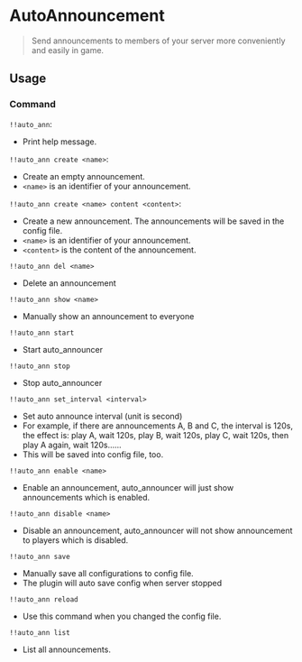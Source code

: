 # AutoAnnouncement

> Send announcements to members of your server more conveniently and easily in game.

## Usage

### Command

`!!auto_ann`:

- Print help message.

`!!auto_ann create <name>`:

- Create an empty announcement.
- `<name>` is an identifier of your announcement.

`!!auto_ann create <name> content <content>`:

- Create a new announcement. The announcements will be saved in the config file.
- `<name>` is an identifier of your announcement.
- `<content>` is the content of the announcement.

`!!auto_ann del <name>`

- Delete an announcement

`!!auto_ann show <name>`

- Manually show an announcement to everyone

`!!auto_ann start`

- Start auto_announcer

`!!auto_ann stop`

- Stop auto_announcer

`!!auto_ann set_interval <interval>`

- Set auto announce interval (unit is second)
- For example, if there are announcements A, B and C, the interval is 120s, the effect is: play A, wait 120s, play B,
  wait 120s, play C, wait 120s, then play A again, wait 120s......
- This will be saved into config file, too.

`!!auto_ann enable <name>`

- Enable an announcement, auto_announcer will just show announcements which is enabled.

`!!auto_ann disable <name>`

- Disable an announcement, auto_announcer will not show announcement to players which is disabled.

`!!auto_ann save`

- Manually save all configurations to config file.
- The plugin will auto save config when server stopped

`!!auto_ann reload`

- Use this command when you changed the config file.

`!!auto_ann list`

- List all announcements.